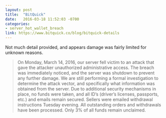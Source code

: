 ```yaml
---
layout: post
title:  "BitQuick"
date:   2016-03-18 11:52:03 -0700
categories:
- server_hot_wallet_breach
link: https://www.bitquick.co/blog/bitquick-details
---
```

Not much detail provided, and appears damage was fairly limited for unknown reasons.

> On Monday, March 14, 2016, our server fell victim to an attack that gave the attacker unauthorized administrative access. The breach was immediately noticed, and the server was shutdown to prevent any further damage. We are still performing a formal investigation to determine the attack vector, and specifically what information was obtained from the server. Due to additional security mechanisms in place, no funds were taken, and all ID’s (driver’s licenses, passports, etc.) and emails remain secured. Sellers were emailed withdrawal instructions Tuesday evening. All outstanding orders and withdrawals have been processed. Only 3% of all funds remain unclaimed.
